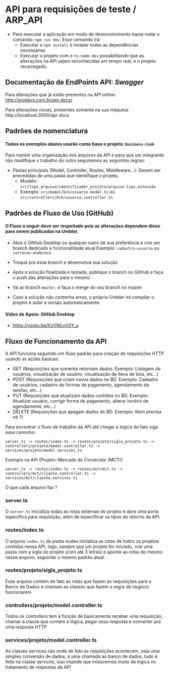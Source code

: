 # API para requisições de teste / ARP_API

- Para executar a aplicação em modo de desenvolvimento basta rodar o comando: `npm run dev`. Esse comando irá:
   - Executar o `npm install` e instalar todas as dependências necessárias
   - Executar o projeto com o `ts-node-dev` possibilitando que as alterações na API sejam reconhecidas em tempo real, e o projeto recarregado.

## Documentação de EndPoints API: _Swagger_
Para alterações que já estão presentes na API online: 
http://arpdevs.com.br/api-docs/

Para alterações novas, presentes somente na sua máquina: 
http://localhost:3000/api-docs

## Padrões de nomenclatura
#### Todos os exemplos abaixo usarão como base o projeto: `Business-Cook`

Para manter uma organização nos arquivos da API e para que um integrante não modifique o trabalho do outro seguiremos as seguintes regras:

- Pastas principais (Model, Controller, Routes, Middleware...): 
Devem ser precedidas de uma pasta que identifique o projeto.
   - Modelo: `src/tipo_arquivo/identificador_projeto/arquivo.tipo.extensão`
   - Exemplo: `src/model/bck/usuario.model.ts` ou `src/controllers/bck/usuario.controller.ts`
   

## Padrões de Fluxo de Uso (GitHub)

#### O Fluxo a seguir deve ser respeitado pois as alterações dependem disso para serem publicadas na Umbler.

 - Abra o GitHub Desktop ou qualquer outro de sua preferência e crie um branch dedicado a funcionalidade atual
      Exemplo: `cadastro-usuario` ou `correcao-endereco`

 - Troque pra esse branch e desenvolva sua solução
 - Após a solução finalizada e testada, publique o branch no GitHub e faça o push das alterações para o mesmo
 - Vá ao branch `master`, e faça o merge do seu branch no master
 - Caso a solução não contenha erros, o próprio Umbler irá compilar o projeto e subir a versão automaticamente

#### Vídeo de Apoio: GitHub Desktop
 - https://youtu.be/KzVWLm12Y_s


## Fluxo de Funcionamento da API

A API funciona seguindo um fluxo padrão para criação de requisições HTTP usando as ações básicas:

 - GET  (Requisições que somente retornam dados. Exemplo: Listagem de usuários, visualização de usuário, visualização de itens de lista, etc...)
 - POST (Requisições que criam novos dados no BD. Exemplo: Cadastro de usuários, cadastro de formas de pagamento, agendamento de tarefas, etc...)
 - PUT  (Requisições que atualizam dados contidos no BD. Exemplo: Atualizar usuário, corrigir forma de pagamento, alterar horário de agendamento, etc...)
 - DELETE (Requisições que apagam dados do BD. Exemplo: Nem precisa né ?)

Para encontrar o fluxo de trabalho da API até chegar a lógica de fato siga esse caminho:

`server.ts -> routes/index.ts -> routes/projeto/sigla_projeto.ts -> controllers/projeto/model.controller.ts -> services/projeto/model.services.ts`

Exemplo na API (Projeto: Mercado do Construtor (MCT))

`server.ts -> routes/index.ts -> routes/mct/mct.ts -> controllers/mct/cliente.controller.ts -> services/mct/cliente.services.ts`

O que cada arquivo faz ?

### server.ts
O `server.ts` inicializa todas as rotas externas do projeto e abre uma porta específica para requisição, além de especificar os tipos de retorno da API.

### routes/index.ts
O arquivo `index.ts` da pasta routes inicializa as rotas de todos os projetos contidos nessa API, logo, sempre que um projeto for iniciado, crie uma pasta com a sigla do projeto (com até 3 letras) e aponte as rotas do mesmo nesse arquivo, seguindo o mesmo padrão atual.

### routes/projeto/sigla_projeto.ts
Esse arquivo contém de fato as rotas que fazem as requisições para o Banco de Dados e chamam as classes que fazem a regra de negócio funcionarem

### controllers/projeto/model.controller.ts
Todos os controllers tem a função de basicamente receber uma requisição, chamar a classe que contém a lógica, pegar essa resposta e converter pra uma resposta HTTP

### services/projeto/model.controller.ts
As classes services são onde de fato as requisições acontecem, seja uma simples conversão de dados, a uma chamada ao banco de dados, tudo é feito na classe services, isso impede que misturemos muito da lógica no tratamento de respostas da API

